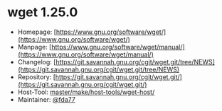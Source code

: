 # wget 1.25.0
  - Homepage: [https://www.gnu.org/software/wget/](https://www.gnu.org/software/wget/)
  - Manpage: [https://www.gnu.org/software/wget/manual/](https://www.gnu.org/software/wget/manual/)
  - Changelog: [https://git.savannah.gnu.org/cgit/wget.git/tree/NEWS](https://git.savannah.gnu.org/cgit/wget.git/tree/NEWS)
  - Repository: [https://git.savannah.gnu.org/cgit/wget.git/](https://git.savannah.gnu.org/cgit/wget.git/)
  - Host-Tool: [master/make/host-tools/wget-host/](https://github.com/Freetz-NG/freetz-ng/tree/master/make/host-tools/wget-host/)
  - Maintainer: [@fda77](https://github.com/fda77)

